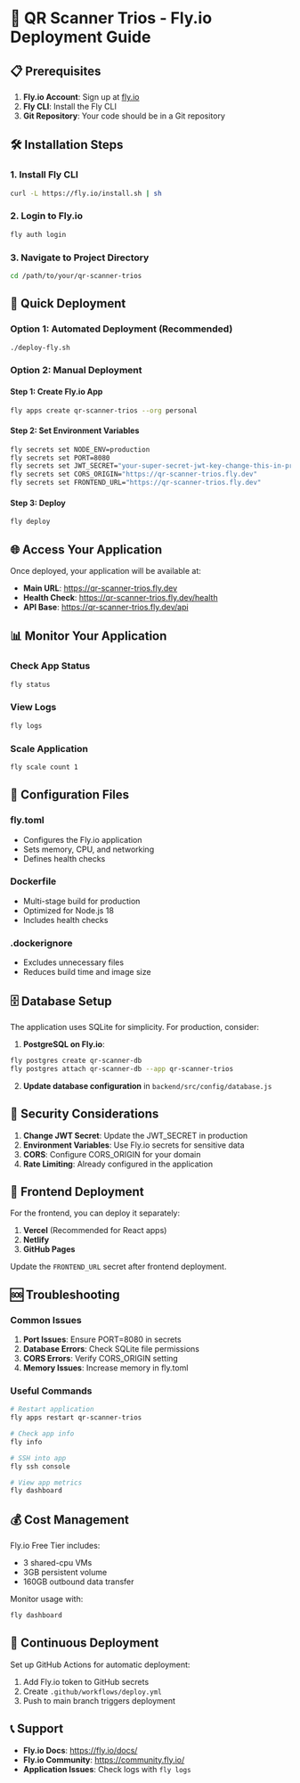 # 🚀 QR Scanner Trios - Fly.io Deployment Guide

## 📋 Prerequisites

1. **Fly.io Account**: Sign up at [fly.io](https://fly.io)
2. **Fly CLI**: Install the Fly CLI
3. **Git Repository**: Your code should be in a Git repository

## 🛠️ Installation Steps

### 1. Install Fly CLI
```bash
curl -L https://fly.io/install.sh | sh
```

### 2. Login to Fly.io
```bash
fly auth login
```

### 3. Navigate to Project Directory
```bash
cd /path/to/your/qr-scanner-trios
```

## 🚀 Quick Deployment

### Option 1: Automated Deployment (Recommended)
```bash
./deploy-fly.sh
```

### Option 2: Manual Deployment

#### Step 1: Create Fly.io App
```bash
fly apps create qr-scanner-trios --org personal
```

#### Step 2: Set Environment Variables
```bash
fly secrets set NODE_ENV=production
fly secrets set PORT=8080
fly secrets set JWT_SECRET="your-super-secret-jwt-key-change-this-in-production"
fly secrets set CORS_ORIGIN="https://qr-scanner-trios.fly.dev"
fly secrets set FRONTEND_URL="https://qr-scanner-trios.fly.dev"
```

#### Step 3: Deploy
```bash
fly deploy
```

## 🌐 Access Your Application

Once deployed, your application will be available at:
- **Main URL**: https://qr-scanner-trios.fly.dev
- **Health Check**: https://qr-scanner-trios.fly.dev/health
- **API Base**: https://qr-scanner-trios.fly.dev/api

## 📊 Monitor Your Application

### Check App Status
```bash
fly status
```

### View Logs
```bash
fly logs
```

### Scale Application
```bash
fly scale count 1
```

## 🔧 Configuration Files

### fly.toml
- Configures the Fly.io application
- Sets memory, CPU, and networking
- Defines health checks

### Dockerfile
- Multi-stage build for production
- Optimized for Node.js 18
- Includes health checks

### .dockerignore
- Excludes unnecessary files
- Reduces build time and image size

## 🗄️ Database Setup

The application uses SQLite for simplicity. For production, consider:

1. **PostgreSQL on Fly.io**:
```bash
fly postgres create qr-scanner-db
fly postgres attach qr-scanner-db --app qr-scanner-trios
```

2. **Update database configuration** in `backend/src/config/database.js`

## 🔐 Security Considerations

1. **Change JWT Secret**: Update the JWT_SECRET in production
2. **Environment Variables**: Use Fly.io secrets for sensitive data
3. **CORS**: Configure CORS_ORIGIN for your domain
4. **Rate Limiting**: Already configured in the application

## 📱 Frontend Deployment

For the frontend, you can deploy it separately:

1. **Vercel** (Recommended for React apps)
2. **Netlify**
3. **GitHub Pages**

Update the `FRONTEND_URL` secret after frontend deployment.

## 🆘 Troubleshooting

### Common Issues

1. **Port Issues**: Ensure PORT=8080 in secrets
2. **Database Errors**: Check SQLite file permissions
3. **CORS Errors**: Verify CORS_ORIGIN setting
4. **Memory Issues**: Increase memory in fly.toml

### Useful Commands

```bash
# Restart application
fly apps restart qr-scanner-trios

# Check app info
fly info

# SSH into app
fly ssh console

# View app metrics
fly dashboard
```

## 💰 Cost Management

Fly.io Free Tier includes:
- 3 shared-cpu VMs
- 3GB persistent volume
- 160GB outbound data transfer

Monitor usage with:
```bash
fly dashboard
```

## 🔄 Continuous Deployment

Set up GitHub Actions for automatic deployment:

1. Add Fly.io token to GitHub secrets
2. Create `.github/workflows/deploy.yml`
3. Push to main branch triggers deployment

## 📞 Support

- **Fly.io Docs**: https://fly.io/docs/
- **Fly.io Community**: https://community.fly.io/
- **Application Issues**: Check logs with `fly logs`
